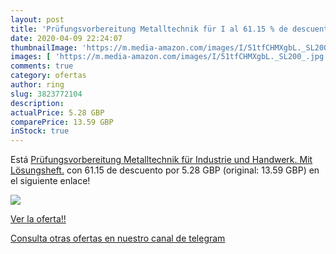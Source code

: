 ```yaml
---
layout: post
title: 'Prüfungsvorbereitung Metalltechnik für I al 61.15 % de descuento'
date: 2020-04-09 22:24:07
thumbnailImage: 'https://m.media-amazon.com/images/I/51tfCHMXgbL._SL200_.jpg'
images: [ 'https://m.media-amazon.com/images/I/51tfCHMXgbL._SL200_.jpg' ]
comments: true
category: ofertas
author: ring
slug: 3823772104
description:
actualPrice: 5.28 GBP
comparePrice: 13.59 GBP
inStock: true
---
```


Está [Prüfungsvorbereitung Metalltechnik für Industrie und Handwerk. Mit Lösungsheft.](https://www.amazon.co.uk/dp/3823772104/?tag=redken01-21) con 61.15 de descuento por 5.28 GBP (original: 13.59 GBP) en el siguiente enlace!

[![](https://m.media-amazon.com/images/I/51tfCHMXgbL._SL200_.jpg)](https://www.amazon.co.uk/dp/3823772104/?tag=redken01-21)

[Ver la oferta!!](https://www.amazon.co.uk/dp/3823772104/?tag=redken01-21)

[Consulta otras ofertas en nuestro canal de telegram](https://t.me/s/ofertas25)
